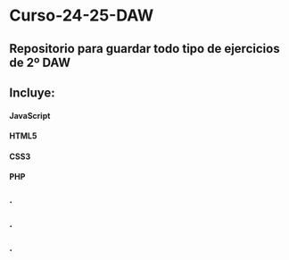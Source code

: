 # Curso-24-25-DAW

## Repositorio para guardar todo tipo de ejercicios de 2º DAW
## Incluye:

#### JavaScript
#### HTML5
#### CSS3
#### PHP
### .
### .
### .
